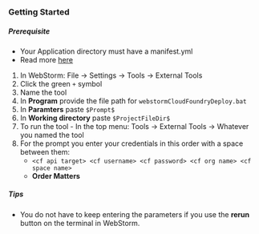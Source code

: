 ### Getting Started

##### Prerequisite
* Your Application directory must have a manifest.yml
* Read more [here](https://docs.cloudfoundry.org/devguide/deploy-apps/manifest.html#minimal-manifest)

1. In WebStorm: File -> Settings -> Tools -> External Tools
1. Click the green `+` symbol
1. Name the tool
1. In **Program** provide the file path for `webstormCloudFoundryDeploy.bat`
1. In **Paramters** paste `$Prompt$`
1. In **Working directory** paste `$ProjectFileDir$`
1. To run the tool - In the top menu: Tools -> External Tools -> Whatever you named the tool
1. For the prompt you enter your credentials in this order with a space between them:
    * `<cf api target> <cf username> <cf password> <cf org name> <cf space name>`
    * **Order Matters**
##### Tips
* You do not have to keep entering the parameters if you use the **rerun** button on the terminal in WebStorm.
